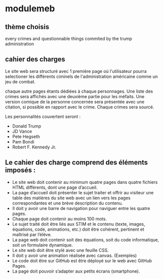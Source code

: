 # modulemeb
## thème choisis
every crimes and questionnable things commited by the trump administration
## cahier des charges
Le site web sera structuré avec 1 première page où l'utilisateur pourra selectioner les différents ciminels de l'administration américaine comme un jeu de combat.

chaque autre pages étants dédiées à chaque personnages. Une liste des crimes sera affichés avec une deuxième partie pour les méfaits. Une version comique de la personne concernée sera présentée avec une citation, si possible en rapport avec le crime. Chaque crimes sera sourcé.

Les personnalités couvertent seront :
* Donald Trump
* JD Vance
* Pete Hegseth
* Pam Bondi
* Robert F. Kennedy Jr.
## Le cahier des charge comprend des éléments imposés :

* Le site web doit contenir au minimum quatre pages dans quatre fichiers HTML différents, dont une page d’accueil.
* La page d’accueil doit présenter le sujet traiter et offrir au visiteur une table des matières du site web avec un lien vers les pages correspondantes et une brève description du contenu.
* Il doit y avoir une barre de navigation pour naviguer entre les quatre pages.
* Chaque page doit contenir au moins 100 mots.
* Le sujet traité doit être liés aux STIM et le contenu (texte, images, équations, code, animations, etc.) doit être cohérent, pertinent et maîtrisé par l’élève.
* La page web doit contenir soit des équations, soit du code informatique, soit un formulaire dynamique.
* Le site web doit être stylé avec une feuille CSS.
* Il doit y avoir une animation réalisée avec canvas. (Exemples)
* Le code doit être sur GitHub est être déployé sur le web avec GitHub Pages.
* La page doit pouvoir s’adapter aux petits écrans (smartphone).
